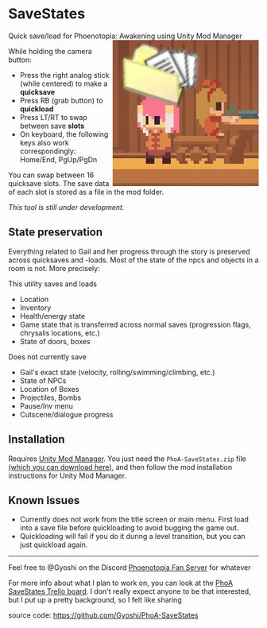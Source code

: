 # SaveStates
Quick save/load for Phoenotopia: Awakening using Unity Mod Manager
<img src="https://raw.githubusercontent.com/Gyoshi/PhoA-SaveStates/master/Resources/logo.png" alt="Not actual gameplay footage" align="right"/>

While holding the camera button:
- Press the right analog stick (while centered) to make a **quicksave**
- Press RB (grab button) to **quickload**
- Press LT/RT to swap between save **slots**
- On keyboard, the following keys also work correspondingly: Home/End, PgUp/PgDn

You can swap between 16 quicksave slots. The save data of each slot is stored as a file in the mod folder.

*This tool is still under development.*

## State preservation
Everything related to Gail and her progress through the story is preserved across quicksaves and -loads. Most of the state of the npcs and objects in a room is not. More precisely:

This utility saves and loads
- Location
- Inventory
- Health/energy state
- Game state that is transferred across normal saves (progression flags, chrysalis locations, etc.)
- State of doors, boxes

Does not currently save
- Gail's exact state (velocity, rolling/swimming/climbing, etc.)
- State of NPCs
- Location of Boxes
- Projectiles, Bombs
- Pause/Inv menu
- Cutscene/dialogue progress

## Installation
Requires [Unity Mod Manager](https://www.nexusmods.com/site/mods/21/). You just need the `PhoA-SaveStates.zip` file [(which you can download here)](https://github.com/Gyoshi/PhoA-SaveStates/releases/latest), and then follow the mod installation instructions for Unity Mod Manager.

## Known Issues
- Currently does not work from the title screen or main menu. First load into a save file before quickloading to avoid bugging the game out.
- Quickloading will fail if you do it during a level transition, but you can just quickload again.

---
Feel free to @Gyoshi on the Discord [Phoenotopia Fan Server](https://discord.gg/Swd6zcTCQZ) for whatever

For more info about what I plan to work on, you can look at the [PhoA SaveStates Trello board](https://trello.com/b/LoMwIPi0/phoa-savestates). I don't really expect anyone to be that interested, but I put up a pretty background, so I felt like sharing

source code: https://github.com/Gyoshi/PhoA-SaveStates
